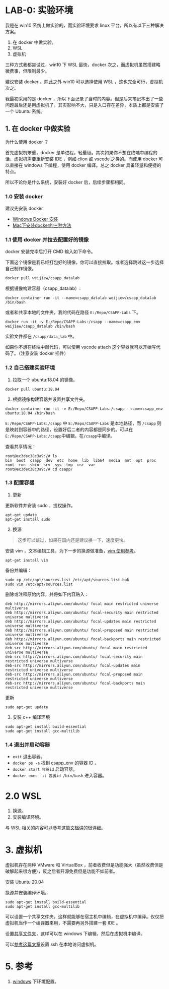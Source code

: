 # LAB-0: 实验环境

我是在 win10 系统上做实验的，而实验环境要求 linux 平台，所以有以下三种解决方案。

1. 在 docker 中做实验。
2. WSL 
3. 虚拟机

三种方式我都尝试过，win10 下 WSL 最快，docker 次之，而虚拟机虽然搭建略微费事，但限制最少。

建议安装 docker 。除此之外 win10 可以选择使用 WSL ，这也完全可行，虚拟机次之。

我最初采用的是 docker ，所以下面记录了当时的内容。但是后来笔记本出了一些问题最后还是用虚拟机了。其实影响不大，只是入口存在差异，本质上都是安装了一个 Ubuntu 系统。

## 1. 在 docker 中做实验

为什么使用 docker ？

首先虚拟机笨重，docker 是单进程，轻量级。其次如果你不想在终端中编程的话，虚拟机需要重新安装 IDE ，例如 clion 或 vscode 之类的。而使用 docker 可以直接在 windows 下编程，使用 docker 编译。总之 docker 具备轻量和便捷的特点。

所以不论你是什么系统，安装好 docker 后，后续步骤都相同。

### 1.0 安装 docker 

建议先安装 docker

* [Windows Docker 安装](https://www.runoob.com/docker/windows-docker-install.html)
* [Mac下安装docker的三种方法](https://zhuanlan.zhihu.com/p/91116621)

### 1.1 使用 docker 并拉去配置好的镜像

docker 安装完毕后打开 CMD 输入如下命令。

下面这个镜像是我已经打包好的镜像，你可以直接拉取。或者选择跳过这一步选择自己制作镜像。 

```sh
docker pull weijiew/csapp_datalab
```

根据镜像构建容器（csapp_datalab）:

```
docker container run -it --name=csapp_datalab weijiew/csapp_datalab /bin/bash
```

或者和共享本地的文件夹，我的代码在路径 `E:/Repo/CSAPP-Labs` 下。

```
docker run -it -v E:/Repo/CSAPP-Labs:/csapp --name=csapp_env weijiew/csapp_datalab /bin/bash
```

实验文件都在 `/csapp/data_lab` 中。

如果你不想在终端中敲代码，可以使用 vscode attach 这个容器就可以开始写代码了。（注意安装 docker 插件）

### 1.2 自己搭建实验环境

1.  拉取一个 ubuntu:18.04 的镜像。

```
docker pull ubuntu:18.04
```

2. 根据镜像构建容器并设置共享文件夹。

```
docker container run -it -v E:/Repo/CSAPP-Labs:/csapp --name=csapp_env ubuntu:18.04 /bin/bash
```

`E:/Repo/CSAPP-Labs:/csapp` 中 `E:/Repo/CSAPP-Labs` 是本地路径，而 `/csapp` 则是映射到容器中的路径，设置好后二者的内容都是同步的。可以在`E:/Repo/CSAPP-Labs:/csapp`中编辑，在`/csapp`中编译。

查看共享情况：

```
root@ec3dec38c3a9:/# ls
bin  boot  csapp  dev  etc  home  lib  lib64  media  mnt  opt  proc  root  run  sbin  srv  sys  tmp  usr  var
root@ec3dec38c3a9:/# cd csapp/
```

### 1.3 配置容器

1. 更新

更新软件并安装 sudo ，提权操作。
```
apt-get update
apt-get install sudo
``` 

2. 换源

> 这步可以跳过，如果在国内还是建议换一下，速度更快。

安装 vim ，文本编辑工具，为下一步的换源做准备，[vim 使用参考](https://www.runoob.com/linux/linux-vim.html)。

```
apt-get install vim
```

备份并编辑：

```
sudo cp /etc/apt/sources.list /etc/apt/sources.list.bak
sudo vim /etc/apt/sources.list
```

删除或注释原始内容，并将如下内容贴入：

```
deb http://mirrors.aliyun.com/ubuntu/ focal main restricted universe multiverse
deb http://mirrors.aliyun.com/ubuntu/ focal-security main restricted universe multiverse
deb http://mirrors.aliyun.com/ubuntu/ focal-updates main restricted universe multiverse
deb http://mirrors.aliyun.com/ubuntu/ focal-proposed main restricted universe multiverse
deb http://mirrors.aliyun.com/ubuntu/ focal-backports main restricted universe multiverse
deb-src http://mirrors.aliyun.com/ubuntu/ focal main restricted universe multiverse
deb-src http://mirrors.aliyun.com/ubuntu/ focal-security main restricted universe multiverse
deb-src http://mirrors.aliyun.com/ubuntu/ focal-updates main restricted universe multiverse
deb-src http://mirrors.aliyun.com/ubuntu/ focal-proposed main restricted universe multiverse
deb-src http://mirrors.aliyun.com/ubuntu/ focal-backports main restricted universe multiverse
```

更新

```
sudo apt-get update
```

3. 安装 c++ 编译环境

```
sudo apt-get install build-essential
sudo apt-get install gcc-multilib
```

### 1.4 退出并启动容器

* `exit` 退出容器。
* `docker ps -a` 找到 csapp_env 的容器 ID 。
* `docker start 容器id` 启动容器。
* `docker exec -it 容器id /bin/bash` 进入容器。

# 2.0 WSL

1. 换源。
2. 安装编译环境。

与 WSL 相关的内容可以参考这篇[文档](https://dowww.spencerwoo.com/)讲的很详细。

# 3. 虚拟机

虚拟机存在两种 VMware 和 VirtualBox ，前者收费但是功能强大（虽然收费但是破解起来很方便），反之后者开源免费但是功能不如前者。

安装 Ubuntu 20.04

换源并安装编译环境。

```
sudo apt-get install build-essential
sudo apt-get install gcc-multilib
```

可以设置一个共享文件夹，这样就能够在宿主机中编辑，在虚拟机中编译。仅仅把虚拟机当作一个编译器来用，不需要再另外搭建一套 IDE 。

设置[共享文件夹](https://zhuanlan.zhihu.com/p/42203768)，这样可以在 windows 下编辑，然后在虚拟机中编译。

可以[参考这篇文章](https://blog.csdn.net/hhhuua/article/details/80003620)设置 ssh 在本地访问虚拟机。

# 5. 参考

1. [windows](https://zhuanlan.zhihu.com/p/340283308) 下环境配置。